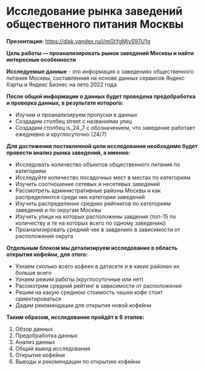 # Исследование рынка заведений общественного питания Москвы

**Презентация:** https://disk.yandex.ru/i/mGtYgMjyS97U1g

**Цель работы — проанализировать рынок заведений Москвы и найти интересные особенности**

**Исследуемые данные** - это информация о заведениях общественного питания Москвы, составленная на основе данных сервисов Яндекс Карты и Яндекс Бизнес на лето 2022 года.

**После общей информации о данных будет проведена предобработка и проверка данных, в результате которого:**

- Изучим и проанализируем пропуски в данных
- Создадим столбец street с названиями улиц 
- Создадим столбец is_24_7 с обозначением, что заведение работает ежедневно и круглосуточно (24/7)

**Для достижения поставленной цели исследования необходимо будет провести анализ рынка заведений, а именно:**

- Исследовать количество объектов общественного питания по категориям
- Исследуйте количество посадочных мест в местах по категориям
- Изучить соотношение сетевых и несетевых заведений
- Рассмотреть административные районы Москвы и как распределяются среди них категории заведений
- Изучить распределение средних рейтингов по категориям заведений и по округам Москвы
- Изучить улици на которых расположены завдения (топ-15 по количеству и те на которых всего по одному заведению)
- Проанализировать средний чек в завдениях в зависимости от расположения округа


**Отдельным блоком мы детализируем исследование в область открытия кофейни, для этого:**
- Узнаем сколько всего кофеен в датасете и в каких районах их больше всего
- Узнаем режим работы (круглосуточные или нет)
- Рассмотрим средний рейтинг в зависимости от расположения
- Решим на какую среднюю стоимость чашки кофе стоит ориентироваться
- Дадим рекомендации для открытия новой кофейни


**Таким образом, исследование пройдёт в 6 этапов:**
1. Обзор данных
2. Предобработка данных
3. Анализ данных
4. Общий вывод исследования
5. Открытие кофейни
6. Выводы и рекомендации по открытию кофейни
